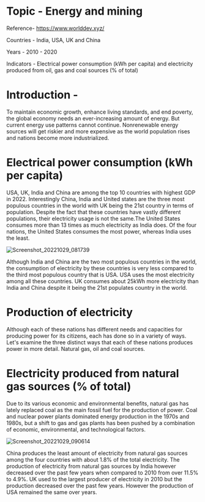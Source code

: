 # Topic - Energy and mining

Reference- https://www.worlddev.xyz/

Countries -  India, USA, UK and China

Years - 2010 - 2020

Indicators - Electrical power consumption (kWh per capita) and electricity produced from oil, gas and coal sources (% of total)

# Introduction - 
To maintain economic growth, enhance living standards, and end poverty, the global economy needs an ever-increasing amount of energy. But current energy use patterns cannot continue. Nonrenewable energy sources will get riskier and more expensive as the world population rises and nations become more industrialized.

# Electrical power consumption (kWh per capita)
USA, UK, India and China are among the top 10 countries with highest GDP in 2022. Interestingly China, India and United states are the three most populous countries in the world with UK being the 21st country in terms of population. Despite the fact that these countries have vastly different populations, their electricity usage is not the same.The United States consumes more than 13 times as much electricity as India does. Of the four nations, the United States consumes the most power, whereas India uses the least.

![Screenshot_20221029_081739](https://user-images.githubusercontent.com/112661889/198857130-1bd99cfb-6ef2-4a82-a6b2-25991cd2f117.png)


Although India and China are the two most populous countries in the world, the consumption of electricity by these countries is very less compared to the third most populous country that is USA. USA uses the most electricity among all these countries. UK consumes about 25kWh more electricity than India and China despite it being the 21st populates country in the world. 

# Production of electricity
Although each of these nations has different needs and capacities for producing power for its citizens, each has done so in a variety of ways. Let's examine the three distinct ways that each of these nations produces power in more detail. Natural gas, oil and coal sources. 

# Electricity produced from natural gas sources (% of total)
Due to its various economic and environmental benefits, natural gas has lately replaced coal as the main fossil fuel for the production of power. Coal and nuclear power plants dominated energy production in the 1970s and 1980s, but a shift to gas and gas plants has been pushed by a combination of economic, environmental, and technological factors.

![Screenshot_20221029_090614](https://user-images.githubusercontent.com/112661889/198858115-8368c11d-60d5-4023-bb4f-1f4f51885b8b.png)

China produces the least amount of electricity from natural gas sources among the four countries with about 1.8% of the total electricity. The production of electricity from natural gas sources by India however decreased over the past few years when compared to 2010 from over 11.5% to 4.9%. UK used to the largest producer of electricity in 2010 but the production decreased over the past few years. However the production of USA remained the same over years.  






                 
           
                  


